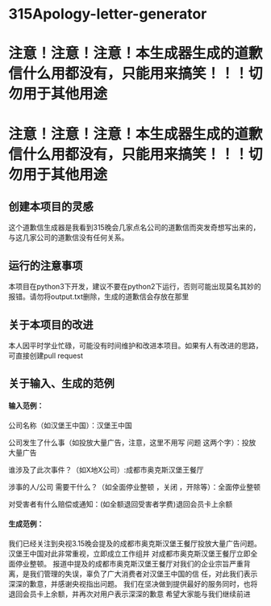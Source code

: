 # 315Apology-letter-generator

注意！注意！注意！本生成器生成的道歉信什么用都没有，只能用来搞笑！！！切勿用于其他用途
======================================================================================
注意！注意！注意！本生成器生成的道歉信什么用都没有，只能用来搞笑！！！切勿用于其他用途
=======================================================================================

## 创建本项目的灵感

这个道歉信生成器是我看到315晚会几家点名公司的道歉信而突发奇想写出来的，与这几家公司的道歉信没有任何关系。

## 运行的注意事项

本项目在python3下开发，建议不要在python2下运行，否则可能出现莫名其妙的报错。请勿将output.txt删除，生成的道歉信会存放在那里

## 关于本项目的改进

本人因平时学业忙碌，可能没有时间维护和改进本项目。如果有人有改进的思路，可直接创建pull request

## 关于输入、生成的范例

#### 输入范例：

公司名称（如汉堡王中国）：汉堡王中国

公司发生了什么事（如投放大量广告，注意，这里不用写 问题 这两个字）：投放大量广告

谁涉及了此次事件？（如X地X公司）:成都市奥克斯汉堡王餐厅

涉事的人/公司 需要干什么？（如全面停业整顿 ，关闭 ，开除等）：全面停业整顿

对受害者有什么赔偿或通知：(如全额退回受害者学费)退回会员卡上余额

#### 生成范例：

我们已经关注到央视3.15晚会提及的成都市奥克斯汉堡王餐厅投放大量广告问题。汉堡王中国对此非常重视，立即成立工作组并
对成都市奥克斯汉堡王餐厅立即全面停业整顿。
报道中提及的成都市奥克斯汉堡王餐厅对我们的企业宗旨严重背离，是我们管理的失误，辜负了广大消费者对汉堡王中国的信
任，对此我们表示深深的歉意，并感谢央视指出问题。
我们在坚决做到提供最好的服务同时，也将退回会员卡上余额，并再次对用户表示深深的歉意
希望大家能与我们继续前进

